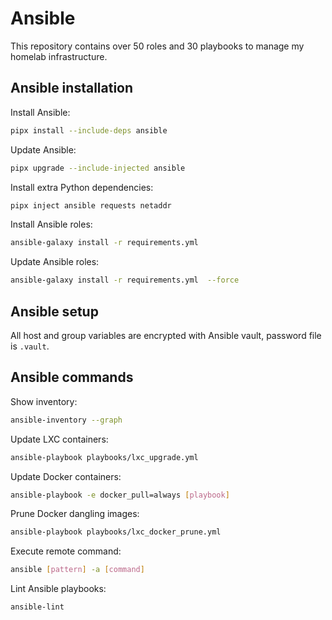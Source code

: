 
# Ansible

This repository contains over 50 roles and 30 playbooks to manage my homelab infrastructure.

## Ansible installation

Install Ansible:

```bash
pipx install --include-deps ansible
```

Update Ansible:

```bash
pipx upgrade --include-injected ansible
```

Install extra Python dependencies:

```bash
pipx inject ansible requests netaddr
```

Install Ansible roles:

```bash
ansible-galaxy install -r requirements.yml 
```

Update Ansible roles:

```bash
ansible-galaxy install -r requirements.yml  --force
```

## Ansible setup

All host and group variables are encrypted with Ansible vault, password file is `.vault`.

## Ansible commands

Show inventory:

```bash
ansible-inventory --graph
```

Update LXC containers:

```bash
ansible-playbook playbooks/lxc_upgrade.yml
```

Update Docker containers:

```bash
ansible-playbook -e docker_pull=always [playbook]
```

Prune Docker dangling images:

```bash
ansible-playbook playbooks/lxc_docker_prune.yml
```

Execute remote command:

```bash
ansible [pattern] -a [command]
```

Lint Ansible playbooks:

```bash
ansible-lint
```
